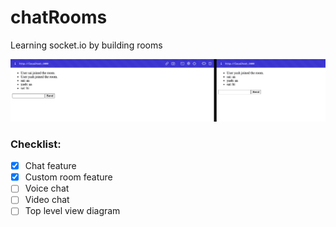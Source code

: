 # chatRooms
Learning socket.io by building rooms




![img](img.png)




### Checklist:
- [x] Chat feature
- [x] Custom room feature
- [ ] Voice chat
- [ ] Video chat
- [ ] Top level view diagram
